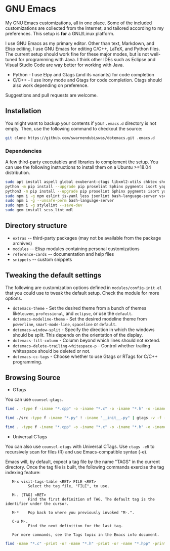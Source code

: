 # GNU Emacs

My GNU Emacs customizations, all in one place. Some of the included customizations are collected from the Internet, and tailored according to my preferences. This setup is **for** a GNU/Linux platform.

I use GNU Emacs as my primary editor. Other than text, Markdown, and Elisp editing, I use GNU Emacs for editing C/C++, LaTeX, and Python files. The current setup should work fine for these major modes, but is not well-tuned for programming with Java. I think other IDEs such as Eclipse and Visual Studio Code are way better for working with Java.

* Python - I use Elpy and Gtags (and its variants) for code completion
* C/C++ - I use irony mode and Gtags for code completion. Ctags should also work depending on preference.

Suggestions and pull requests are welcome.

## Installation

You might want to backup your contents if your `.emacs.d` directory is not empty. Then, use the following command to checkout the source:

```Bash
git clone https://github.com/swarnendubiswas/dotemacs.git .emacs.d
```

### Dependencies

A few third-party executables and libraries  to complement the setup. You can use the following instructions to install them on a Ubuntu >=18.04 distribution.

``` Bash
sudo apt install aspell global exuberant-ctags libxml2-utils chktex shellcheck ruby-dev tidy python-pygments python-pip python3-pip npm cppcheck ripgrep the_silver_searcher
python -m pip install --upgrade pip proselint Sphinx pygments isort yapf jedi pylint rope python-language-server[all] pycodestyle flake8 autopep8 importmagic pyls-isort pydocstyle setuptools --user
python3 -m pip install --upgrade pip proselint Sphinx pygments isort yapf jedi pylint rope python-language-server[all] pycodestyle flake8 autopep8 importmagic pyls-isort pydocstyle setuptools --user
sudo npm i -g npm eslint js-yaml less jsonlint bash-language-server vscode-html-languageserver-bin js-beautify typescript-language-server typescript vscode-css-languageserver-bin
sudo npm i -g --unsafe-perm bash-language-server
sudo npm i -g stylelint --save-dev
sudo gem install scss_lint mdl
```

## Directory structure

* `extras` -- third-party packages (may not be available from the package archives)
* `modules` -- Elisp modules containing personal customizations
* `reference-cards` -- documentation and help files
* `snippets` -- custom snippets

## Tweaking the default settings

The following are customization options defined in `modules/config-init.el` that you could use to tweak the default setup. Check the module for more options.

* `dotemacs-theme` - Set the desired theme from a bunch of themes like`leuven`, `professional`, and `eclipse`, or use the `default`.
* `dotemacs-modeline-theme` - Set the desired modeline theme from `powerline`, `smart-mode-line`, `spaceline` or `default`.
* `dotemacs-window-split` - Specify the direction in which the windows should be split. This depends on the orientation of the display.
* `dotemacs-fill-column` - Column beyond which lines should not extend.
* `dotemacs-delete-trailing-whitespace-p` - Control whether trailing whitespace should be deleted or not.
* `dotemacs-cc-tags` - Choose whether to use Gtags or RTags for C/C++ programming.

## Browsing Source

* GTags

You can use `counsel-gtags`.

``` Bash
find . -type f -iname "*.cpp" -o -iname "*.c" -o -iname "*.h" -o -iname "*.hpp" -o -iname "*.py" ! -iname "*.cu" | gtags -v -f -
```

``` Bash
find ./src -type f -iname "*.py" ! -iname "__init__.py" | gtags -v -f -
```

``` Bash
find . -type f -iname "*.cpp" -o -iname "*.c" -o -iname "*.h" -o -iname "*.hpp" | gtags -v -f -
```

* Universal CTags

You can also use `counsel-etags` with Universal CTags. Use `ctags -eR` to recursively scan for files (R) and use Emacs-compatible syntax (-e).

Emacs will, by default, expect a tag file by the name "TAGS" in the current directory. Once the tag file is built, the following  commands  exercise the tag indexing feature:

       M-x visit-tags-table <RET> FILE <RET>
              Select the tag file, "FILE", to use.

       M-. [TAG] <RET>
              Find the first definition of TAG. The default tag is the identifier under the cursor.

       M-*    Pop back to where you previously invoked "M-.".

       C-u M-.
              Find the next definition for the last tag.

       For more commands, see the Tags topic in the Emacs info document.

``` Bash
find -name "*.c" -print -or -name "*.h" -print -or -name "*.hpp" -print -or -name "*.cpp" -print -or -name "*.py" -print | xargs ctags -ea --list-extras
```
